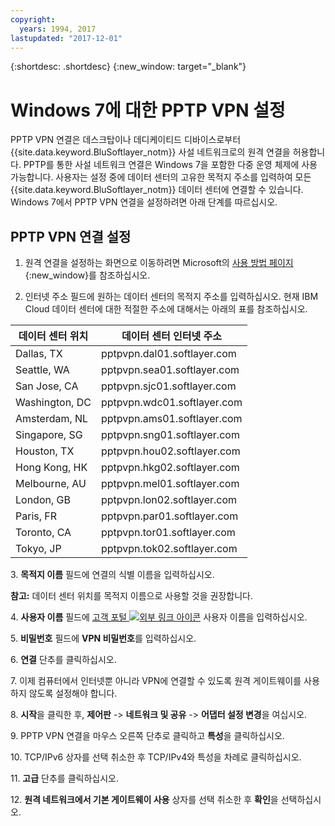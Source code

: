 ```yaml
---
copyright:
  years: 1994, 2017
lastupdated: "2017-12-01"
---
```


{:shortdesc: .shortdesc}
{:new_window: target="_blank"}

# Windows 7에 대한 PPTP VPN 설정

PPTP VPN 연결은 데스크탑이나 데디케이티드 디바이스로부터 {{site.data.keyword.BluSoftlayer_notm}} 사설 네트워크로의 원격 연결을 허용합니다. PPTP를 통한 사설 네트워크 연결은 Windows 7을 포함한 다중 운영 체제에 사용 가능합니다. 사용자는 설정 중에 데이터 센터의 고유한 목적지 주소를 입력하여 모든 {{site.data.keyword.BluSoftlayer_notm}} 데이터 센터에 연결할 수 있습니다. Windows 7에서 PPTP VPN 연결을 설정하려면 아래 단계를 따르십시오. 

## PPTP VPN 연결 설정

1. 원격 연결을 설정하는 화면으로 이동하려면 Microsoft의 [사용 방법 페이지](http://windows.microsoft.com/en-US/windows7/Set-up-a-remote-connection-to-your-workplace-using-VPN){:new_window}를 참조하십시오. 

2. 인터넷 주소 필드에 원하는 데이터 센터의 목적지 주소를 입력하십시오. 현재 IBM Cloud 데이터 센터에 대한 적절한 주소에 대해서는 아래의 표를 참조하십시오. 

|데이터 센터 위치|데이터 센터 인터넷 주소|
|---|---|
|Dallas, TX|pptpvpn.dal01.softlayer.com|
|Seattle, WA|pptpvpn.sea01.softlayer.com|
|San Jose, CA|pptpvpn.sjc01.softlayer.com|
|Washington, DC|pptpvpn.wdc01.softlayer.com|
|Amsterdam, NL|pptpvpn.ams01.softlayer.com|
|Singapore, SG|pptpvpn.sng01.softlayer.com|
|Houston, TX|pptpvpn.hou02.softlayer.com|
|Hong Kong, HK|pptpvpn.hkg02.softlayer.com|
|Melbourne, AU|pptpvpn.mel01.softlayer.com|
|London, GB|pptpvpn.lon02.softlayer.com|
|Paris, FR|pptpvpn.par01.softlayer.com|
|Toronto, CA|pptpvpn.tor01.softlayer.com|
|Tokyo, JP|pptpvpn.tok02.softlayer.com|

3\. **목적지 이름** 필드에 연결의 식별 이름을 입력하십시오. 

**참고:** 데이터 센터 위치를 목적지 이름으로 사용할 것을 권장합니다. 

4\. **사용자 이름** 필드에 [고객 포털 ![외부 링크 아이콘](../../icons/launch-glyph.svg "외부 링크 아이콘")](https://control.softlayer.com/) 사용자 이름을 입력하십시오. 

5\. **비밀번호** 필드에 **VPN 비밀번호**를 입력하십시오. 

6\. **연결** 단추를 클릭하십시오. 

7\. 이제 컴퓨터에서 인터넷뿐 아니라 VPN에 연결할 수 있도록 원격 게이트웨이를 사용하지 않도록 설정해야 합니다. 

8\. **시작**을 클릭한 후, **제어판** -> **네트워크 및 공유** -> **어댑터 설정 변경**을 여십시오. 

9\. PPTP VPN 연결을 마우스 오른쪽 단추로 클릭하고 **특성**을 클릭하십시오. 

10\. TCP/IPv6 상자를 선택 취소한 후 TCP/IPv4와 특성을 차례로 클릭하십시오. 

11\. **고급** 단추를 클릭하십시오. 

12\. **원격 네트워크에서 기본 게이트웨이 사용** 상자를 선택 취소한 후 **확인**을 선택하십시오. 
